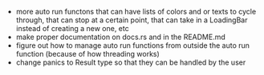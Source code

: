 - more auto run functons that can have lists of colors and or texts to cycle through, that can stop at a certain point, that can take in a LoadingBar instead of creating a new one, etc
- make proper documentation on docs.rs and in the README.md
- figure out how to manage auto run functions from outside the auto run function (because of how threading works)
- change panics to Result type so that they can be handled by the user